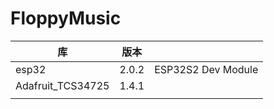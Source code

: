 # FloppyMusic

| 库                | 版本  |                    |
| ----------------- | ----- | ------------------ |
| esp32             | 2.0.2 | ESP32S2 Dev Module |
| Adafruit_TCS34725 | 1.4.1 |                    |
|                   |       |                    |

